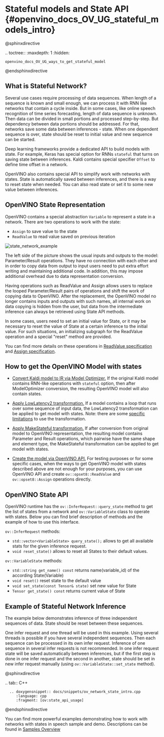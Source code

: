 Stateful models and State API {#openvino_docs_OV_UG_stateful_models_intro}
==============================

@sphinxdirective

.. toctree::
    :maxdepth: 1
    :hidden:

    openvino_docs_OV_UG_ways_to_get_stateful_model

@endsphinxdirective

## What is Stateful Network?

 Several use cases require processing of data sequences. When length of a sequence is known and small enough, 
 we can process it with RNN like networks that contain a cycle inside. But in some cases, like online speech recognition of time series 
 forecasting, length of data sequence is unknown. Then data can be divided in small portions and processed step-by-step. But dependency 
 between data portions should be addressed. For that, networks save some data between inferences - state. When one dependent sequence is over,
 state should be reset to initial value and new sequence can be started.
 
Deep learning frameworks provide a dedicated API to build models with state. For example, Keras has special option for RNNs `stateful` that turns on saving state 
 between inferences. Kaldi contains special specifier `Offset` to define time offset in a network. 
 
 OpenVINO also contains special API to simplify work with networks with states. State is automatically saved between inferences, 
 and there is a way to reset state when needed. You can also read state or set it to some new value between inferences.
 
## OpenVINO State Representation

 OpenVINO contains a special abstraction `Variable` to represent a state in a network. There are two operations to work with the state: 
* `Assign` to save value to the state
* `ReadValue` to read value saved on previous iteration

![state_network_example](./img/state_network_example.png)

The left side of the picture shows the usual inputs and outputs to the model: Parameter/Result operations. They have no connection with each other and in order to copy data from output to input users need to put extra effort writing and maintaining additional code.
In addition, this may impose additional overhead due to data representation conversion.

Having operations such as ReadValue and Assign allows users to replace the looped Parameter/Result pairs of operations and shift the work of copying data to OpenVINO. After the replacement, the OpenVINO model no longer contains inputs and outputs with such names, all internal work on data copying is hidden from the user, but data from the intermediate inference can always be retrieved using State API methods.

In some cases, users need to set an initial value for State, or it may be necessary to reset the value of State at a certain inference to the initial value. For such situations, an initializing subgraph for the ReadValue operation and a special "reset" method are provided.

You can find more details on these operations in [ReadValue specification](../ops/infrastructure/ReadValue_3.md) and 
[Assign specification](../ops/infrastructure/Assign_3.md).

## How to get the OpenVINO Model with states

* [Convert Kaldi model to IR via Model Optimizer.](../MO_DG/prepare_model/convert_model/kaldi_specific)
   If the original Kaldi model contains RNN-like operations with `stateful` option, then after ModelOptimizer conversion,
   the resulting OpenVINO model will also contain states.

* [Apply LowLatency2 transformation.](./ways_to_get_stateful_model.md#)
   If a model contains a loop that runs over some sequence of input data,
   the LowLatency2 transformation can be applied to get model with states.
   Note: there are some [specific limitations]() to use the transformation.

* [Apply MakeStateful transformation.](./ways_to_get_stateful_model.md)
   If after conversion from original model to OpenVINO representation, the resulting model contains Parameter and Result operations,
   which pairwise have the same shape and element type, the MakeStateful transformation can be applied to get model with states.

* [Create the model via OpenVINO API.](./ways_to_get_stateful_model.md)
   For testing purposes or for some specific cases, when the ways to get OpenVINO model with states described above are not enough for your purposes,
   you can use OpenVINO API and create `ov::opset8::ReadValue` and `ov::opset8::Assign` operations directly.

## OpenVINO State API

OpenVINO runtime has the `ov::InferRequest::query_state` method  to get the list of states from a network and `ov::VariableState` class to operate with states. 
 Below you can find brief description of methods and the example of how to use this interface.

 `ov::InferRequest` methods:
 
 * `std::vector<VariableState> query_state();`
   allows to get all available stats for the given inference request.
 * `void reset_state()`
   allows to reset all States to their default values.

 `ov::VariableState` methods:

 * `std::string get_name() const`
   returns name(variable_id) of the according State(Variable)
 * `void reset()`
   reset state to the default value
 * `void set_state(const Tensor& state)`
   set new value for State
 * `Tensor get_state() const`
   returns current value of State

## Example of Stateful Network Inference

The example below demonstrates inference of three independent sequences of data. State should be reset between these sequences.

One infer request and one thread will be used in this example. Using several threads is possible if you have several independent sequences. Then each sequence can be processed in its own infer request. Inference of one sequence in several infer requests is not recommended. In one infer request state will be saved automatically between inferences, but 
if the first step is done in one infer request and the second in another, state should be set in new infer request manually (using `ov::VariableState::set_state` method).

@sphinxdirective

.. tab:: C++

      .. doxygensnippet:: docs/snippets/ov_network_state_intro.cpp
         :language: cpp
         :fragment: [ov:state_api_usage]

@endsphinxdirective

You can find more powerful examples demonstrating how to work with networks with states in speech sample and demo. 
Descriptions can be found in [Samples Overview](./Samples_Overview.md)
